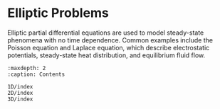 # Elliptic Problems

Elliptic partial differential equations are used to model steady-state phenomena with no time dependence. Common examples include the Poisson equation and Laplace equation, which describe electrostatic potentials, steady-state heat distribution, and equilibrium fluid flow.

```{toctree}
:maxdepth: 2
:caption: Contents

1D/index
2D/index
3D/index
```
